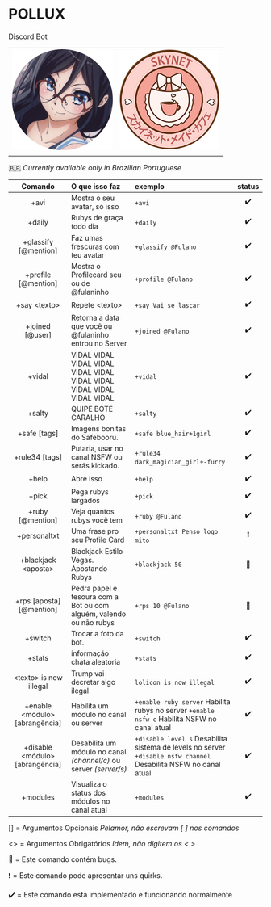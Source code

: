 
# **POLLUX**
Discord Bot

|     |    |
|:-------------|-------------:|
| ![Pollux](./avis/7.png)                     |                ![Pollux](./avis/skynet.png)        | 
|     |    |

🇧🇷 *Currently available only in Brazilian Portuguese*

| Comando        | O que isso faz           | exemplo  | status| 
| :-----------------: |:-------------| :-----|:-----:|
|+avi | Mostra o seu avatar, só isso | `+avi` | :heavy_check_mark:|
|+daily|Rubys de graça todo dia|`+daily`| :heavy_check_mark:|
|+glassify [@mention]|Faz umas frescuras com teu avatar|`+glassify @Fulano`| :heavy_check_mark:|
|+profile [@mention]|Mostra o Profilecard seu ou de @fulaninho|`+profile @Fulano`| :heavy_check_mark:|
|+say \<texto\>|Repete \<texto\>|`+say Vai se lascar`|:heavy_check_mark:|
|+joined [@user]|Retorna a data que você ou @fulaninho entrou no Server|`+joined @Fulano`| :heavy_check_mark:|
|+vidal|VIDAL VIDAL VIDAL VIDAL VIDAL VIDAL VIDAL VIDAL VIDAL VIDAL VIDAL VIDAL|`+vidal`| :heavy_check_mark:|
|+salty|QUIPE BOTE CARALHO|`+salty`| :heavy_check_mark:|
|+safe [tags]|Imagens bonitas do Safebooru.|`+safe blue_hair+1girl`| :heavy_check_mark:|
|+rule34 [tags]|Putaria, usar no canal NSFW ou serás kickado.|`+rule34 dark_magician_girl+-furry`| :heavy_check_mark:|
|+help|Abre isso|`+help`| :heavy_check_mark:|
|+pick|Pega rubys largados|`+pick`| :heavy_check_mark:|
|+ruby [@mention]|Veja quantos rubys você tem|`+ruby @Fulano`| :heavy_check_mark:|
|+personaltxt|Uma frase pro seu Profile Card|`+personaltxt Penso logo mito`| :heavy_exclamation_mark:|
|+blackjack \<aposta\> |Blackjack Estilo Vegas. Apostando Rubys|`+blackjack 50`|      :bug:    |
|+rps [aposta] [@mention]|Pedra papel e tesoura com a Bot ou com alguém, valendo ou não rubys|`+rps 10 @Fulano`|     :bug:      |
|+switch|Trocar a foto da bot.   |`+switch`| :heavy_check_mark:|
|+stats|informação chata aleatoria|`+stats`| :heavy_check_mark:|
|\<texto\> is now illegal|Trump vai decretar algo ilegal|`lolicon is now illegal`| :heavy_check_mark:|
| +enable \<módulo\> [abrangência] |Habilita um módulo no canal ou server|`+enable ruby server` Habilita rubys no server `+enable nsfw c` Habilita NSFW no canal atual| :heavy_check_mark:|
| +disable \<módulo\> [abrangência] |Desabilita um módulo no canal *(channel/c)* ou server *(server/s)*|`+disable level s` Desabilita sistema de levels no server `+disable nsfw channel` Desabilita NSFW no canal atual| :heavy_check_mark:|
|+modules| Visualiza o status dos módulos no canal atual| `+modules`|:heavy_check_mark:|



[] = Argumentos Opcionais *Pelamor, não escrevam [ ] nos comandos*

<> = Argumentos Obrigatórios *Idem, não digitem os < >*

:bug: = Este comando contém bugs.

:heavy_exclamation_mark: = Este comando pode apresentar uns quirks.

:heavy_check_mark: = Este comando está implementado e funcionando normalmente 
